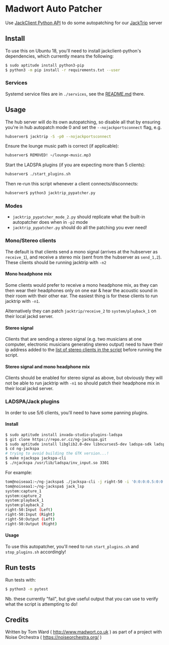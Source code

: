 # Madwort Auto Patcher

Use [JackClient Python API](https://github.com/spatialaudio/jackclient-python/) to do some autopatching for our [JackTrip](https://github.com/jacktrip/jacktrip) server

## Install

To use this on Ubuntu 18, you'll need to install jackclient-python's dependencies, which currently means the following:

```bash
$ sudo aptitude install python3-pip
$ python3 -m pip install -r requirements.txt --user
```

### Services

Systemd service files are in `./services`, see the [README.md](./services/README.md) there.

## Usage

The hub server will do its own autopatching, so disable all that by ensuring you're in hub autopatch mode 0 and set the `--nojackportsconnect` flag, e.g.

```bash
hubserver$ jacktrip -S -p0 --nojackportsconnect
```

Ensure the lounge music path is correct (if applicable):

```bash
hubserver$ REMOVED! ~/lounge-music.mp3
```

Start the LADSPA plugins (if you are expecting more than 5 clients):

```bash
hubserver$ ./start_plugins.sh
```

Then re-run this script whenever a client connects/disconnects:

```bash
hubserver$ python3 jacktrip_pypatcher.py
```

### Modes

* `jacktrip_pypatcher_mode_2.py` should replicate what the built-in autopatcher does when in `-p2` mode
* `jacktrip_pypatcher.py` should do all the patching you ever need!

### Mono/Stereo clients

The default is that clients send a mono signal (arrives at the hubserver as `receive_1`), and receive a stereo mix (sent from the hubserver as `send_1,2`). These clients should be running jacktrip with `-n2`

#### Mono headphone mix

Some clients would prefer to receive a mono headphone mix, as they can then wear their headphones only on one ear & hear the acoustic sound in their room with their other ear. The easiest thing is for these clients to run jacktrip with `-n1`.

Alternatively they can patch `jacktrip/receive_2` to `system/playback_1` on their local jackd server.

#### Stereo signal

Clients that are sending a stereo signal (e.g. two musicians at one computer, electronic musicians generating stereo output) need to have their ip address added to the [list of stereo clients in the script](https://github.com/madwort/jacktrip_pypatcher/blob/a5e8b56b331f42fc9a2a6d40cce62dc41c9963a9/jacktrip_pypatcher.py#L254) before running the script.

#### Stereo signal and mono headphone mix

Clients should be enabled for stereo signal as above, but obviously they will not be able to run jacktrip with `-n1` so should patch their headphone mix in their local jackd server.

### LADSPA/Jack plugins

In order to use 5/6 clients, you'll need to have some panning plugins.

#### Install

```bash
$ sudo aptitude install invada-studio-plugins-ladspa
$ git clone https://repo.or.cz/ng-jackspa.git
$ sudo aptitude install libglib2.0-dev libncurses5-dev ladspa-sdk ladspa-sdk-dev
$ cd ng-jackspa
# trying to avoid building the GTK version...!
$ make njackspa jackspa-cli
$ ./njackspa /usr/lib/ladspa/inv_input.so 3301
```

For example:

```bash
tom@noiseaa1:~/ng-jackspa$ ./jackspa-cli -j right-50 -i '0:0:0:0.5:0:0' /usr/lib/ladspa/inv_input.so 3301 &
tom@noiseaa1:~/ng-jackspa$ jack_lsp
system:capture_1
system:capture_2
system:playback_1
system:playback_2
right-50:Input (Left)
right-50:Input (Right)
right-50:Output (Left)
right-50:Output (Right)
```

#### Usage

To use this autopatcher, you'll need to run `start_plugins.sh` and `stop_plugins.sh` accordingly!

## Run tests

Run tests with:
```bash
$ python3 -m pytest
```

Nb. these currently "fail", but give useful output that you can use to verify what the script is attempting to do!

## Credits

Written by Tom Ward ( http://www.madwort.co.uk ) as part of a project with Noise Orchestra ( https://noiseorchestra.org/ )
